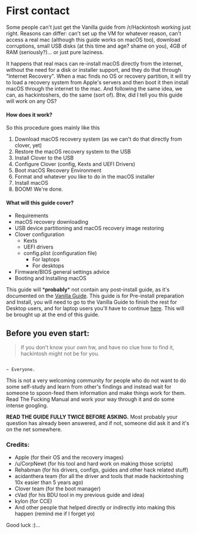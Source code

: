 # First contact

Some people can't just get the Vanilla guide from /r/Hackintosh working just right. Reasons can differ: can't set up the VM for whatever reason, can't access a real mac \(although this guide works on macOS too\), download corruptions, small USB disks \(at this time and age? shame on you\), 4GB of RAM \(seriously?\)... or just pure laziness.

It happens that real macs can re-install macOS directly from the internet, without the need for a disk or installer support, and they do that through "Internet Recovery". When a mac finds no OS or recovery partition, it will try to load a recovery system from Apple's servers and then boot it then install macOS through the internet to the mac. And following the same idea, we can, as hackintoshers, do the same \(sort of\). Btw, did I tell you this guide will work on any OS?

#### How does it work?

So this procedure goes mainly like this

1. Download macOS recovery system \(as we can't do that directly from clover, yet\)
2. Restore the macOS recovery system to the USB
3. Install Clover to the USB
4. Configure Clover \(config, Kexts and UEFI Drivers\)
5. Boot macOS Recovery Environment
6. Format and whatever you like to do in the macOS installer
7. Install macOS
8. BOOM! We're done.

#### What will this guide cover?

* Requirements
* macOS recovery downloading
* USB device partitioning and macOS recovery image restoring
* Clover configuration
  * Kexts
  * UEFI drivers
  * config.plist \(configuration file\)
    * For laptops
    * For desktops
* Firmware/BIOS general settings advice
* Booting and Installing macOS

This guide will \***probably**\* not contain any post-install guide, as it's documented on the [Vanilla Guide](https://hackintosh.gitbook.io/-r-hackintosh-vanilla-desktop-guide/). This guide is for Pre-install preparation and Install, you will need to go to the Vanilla Guide to finish the rest for Desktop users, and for laptop users you'll have to continue [here](https://www.tonymacx86.com/threads/guide-booting-the-os-x-installer-on-laptops-with-clover.148093/#post-917904). This will be brought up at the end of this guide.

## Before you even start:

> If you don't know your own hw, and have no clue how to find it, hackintosh might not be for you.

                                                                                                                            ~ Everyone. 

This is not a very welcoming community for people who do not want to do some self-study and learn from other's findings and instead wait for someone to spoon-feed them information and make things work for them. Read The Fucking Manual and work your way through it and do some intense googling.

**READ THE GUIDE FULLY TWICE BEFORE ASKING.** Most probably your question has already been answered, and if not, someone did ask it and it's on the net somewhere.

### Credits:

* Apple \(for their OS and the recovery images\)
* /u/CorpNewt \(for his tool and hard work on making those scripts\)
* Rehabman \(for his drivers, configs, guides and other hack related stuff\)
* acidanthera team \(for all the driver and tools that made hackintoshing 10x easier than 5 years ago\)
* Clover team \(for the boot manager\)
* cVad \(for his BDU tool in my previous guide and idea\)
* kylon \(for CCE\)
* And other people that helped directly or indirectly into making this happen \(remind me if I forget yo\)

Good luck :\)...



